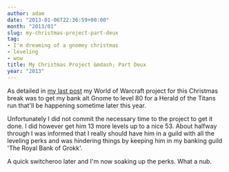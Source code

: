 ```yaml
---
author: adam
date: "2013-01-06T22:36:59+00:00"
month: "2013/01"
slug: my-christmas-project-part-deux
tag:
- I'm dreaming of a gnomey christmas
- leveling
- wow
title: My Christmas Project &mdash; Part Deux
year: "2013"
---
```


As detailed in [my last post](http://realmenweardress.es/2012/12/my-christmas-project/ "My Christmas Project") my World of Warcraft project for this Christmas break was to get my bank alt Gnome to level 80 for a Herald of the Titans run that'll be happening sometime later this year.

Unfortunately I did not commit the necessary time to the project to get it done. I did however get him 13 more levels up to a nice 53. About halfway through I was informed that I really should have him in a guild with all the leveling perks and was hindering things by keeping him in my banking guild 'The Royal Bank of Grokk'.

A quick switcheroo later and I'm now soaking up the perks. What a nub.